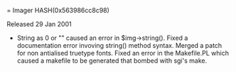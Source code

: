 = Imager HASH(0x563986cc8c98)

Released 29 Jan 2001

- String as 0 or "" caused an error in $img->string().  Fixed a   documentation error invoving string() method syntax.  Merged a patch  for non antialised truetype fonts.  Fixed an error in the Makefile.PL  which caused a makefile to be generated that bombed with sgi's make.